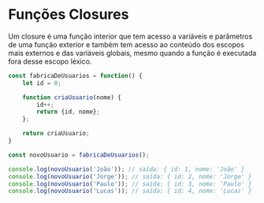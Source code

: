 # Funções Closures

Um closure é uma função interior que tem acesso a variáveis e parâmetros de uma função exterior e também tem acesso ao conteúdo dos escopos mais externos e das variáveis globais, mesmo quando a função é executada fora desse escopo léxico.

```js
const fabricaDeUsuarios = function() {
    let id = 0;

    function criaUsuario(nome) {
        id++;
        return {id, nome};
    };

    return criaUsuario;
}

const novoUsuario = fabricaDeUsuarios();

console.log(novoUsuario('João')); // saída: { id: 1, nome: 'João' }
console.log(novoUsuario('Jorge')); // saída: { id: 2, nome: 'Jorge' }
console.log(novoUsuario('Paulo')); // saída: { id: 3, nome: 'Paulo' }
console.log(novoUsuario('Lucas')); // saída: { id: 4, nome: 'Lucas' }
```
